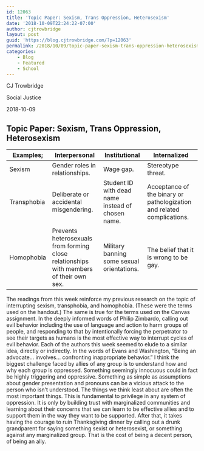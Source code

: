 ```yaml
---
id: 12063
title: 'Topic Paper: Sexism, Trans Oppression, Heterosexism'
date: '2018-10-09T22:24:22-07:00'
author: cjtrowbridge
layout: post
guid: 'https://blog.cjtrowbridge.com/?p=12063'
permalink: /2018/10/09/topic-paper-sexism-trans-oppression-heterosexism/
categories:
    - Blog
    - Featured
    - School
---
```


CJ Trowbridge

Social Justice

2018-10-09

## Topic Paper: Sexism, Trans Oppression, Heterosexism

| Examples; | Interpersonal | Institutional | Internalized |
|---|---|---|---|
| Sexism | Gender roles in relationships. | Wage gap. | Stereotype threat. |
| Transphobia | Deliberate or accidental misgendering. | Student ID with dead name instead of chosen name. | Acceptance of the binary or pathologization and related complications. |
| Homophobia | Prevents heterosexuals from forming close relationships with members of their own sex. | Military banning some sexual orientations. | The belief that it is wrong to be gay. |

The readings from this week reinforce my previous research on the topic of interrupting sexism, transphobia, and homophobia. (These were the terms used on the handout.) The same is true for the terms used on the Canvas assignment. In the deeply informed words of Philip Zimbardo, calling out evil behavior including the use of language and action to harm groups of people, and responding to that by intentionally forcing the perpetrator to see their targets as humans is the most effective way to interrupt cycles of evil behavior. Each of the authors this week seemed to elude to a similar idea, directly or indirectly. In the words of Evans and Washington, “Being an advocate… involves… confronting inappropriate behavior.” I think the biggest challenge faced by allies of any group is to understand how and why each group is oppressed. Something seemingly innocuous could in fact be highly triggering and oppressive. Something as simple as assumptions about gender presentation and pronouns can be a vicious attack to the person who isn’t understood. The things we think least about are often the most important things. This is fundamental to privilege in any system of oppression. It is only by building trust with marginalized communities and learning about their concerns that we can learn to be effective allies and to support them in the way they want to be supported. After that, it takes having the courage to ruin Thanksgiving dinner by calling out a drunk grandparent for saying something sexist or heterosexist, or something against any marginalized group. That is the cost of being a decent person, of being an ally.